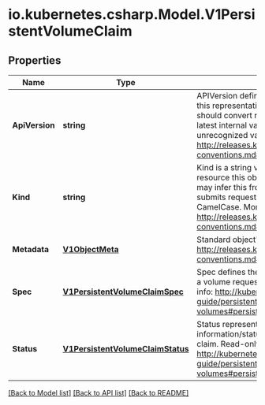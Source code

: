 # io.kubernetes.csharp.Model.V1PersistentVolumeClaim
## Properties

Name | Type | Description | Notes
------------ | ------------- | ------------- | -------------
**ApiVersion** | **string** | APIVersion defines the versioned schema of this representation of an object. Servers should convert recognized schemas to the latest internal value, and may reject unrecognized values. More info: http://releases.k8s.io/HEAD/docs/devel/api-conventions.md#resources | [optional] 
**Kind** | **string** | Kind is a string value representing the REST resource this object represents. Servers may infer this from the endpoint the client submits requests to. Cannot be updated. In CamelCase. More info: http://releases.k8s.io/HEAD/docs/devel/api-conventions.md#types-kinds | [optional] 
**Metadata** | [**V1ObjectMeta**](V1ObjectMeta.md) | Standard object&#39;s metadata. More info: http://releases.k8s.io/HEAD/docs/devel/api-conventions.md#metadata | [optional] 
**Spec** | [**V1PersistentVolumeClaimSpec**](V1PersistentVolumeClaimSpec.md) | Spec defines the desired characteristics of a volume requested by a pod author. More info: http://kubernetes.io/docs/user-guide/persistent-volumes#persistentvolumeclaims | [optional] 
**Status** | [**V1PersistentVolumeClaimStatus**](V1PersistentVolumeClaimStatus.md) | Status represents the current information/status of a persistent volume claim. Read-only. More info: http://kubernetes.io/docs/user-guide/persistent-volumes#persistentvolumeclaims | [optional] 

[[Back to Model list]](../README.md#documentation-for-models) [[Back to API list]](../README.md#documentation-for-api-endpoints) [[Back to README]](../README.md)

